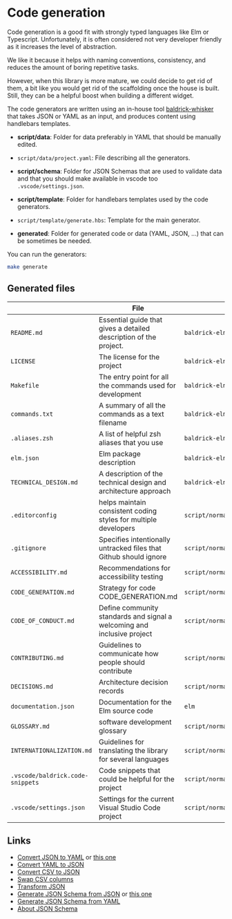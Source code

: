 # Code generation

Code generation is a good fit with strongly typed languages like Elm or
Typescript.
Unfortunately, it is often considered not very developer friendly as it
increases the
level of abstraction.

We like it because it helps with naming conventions, consistency, and reduces
the amount of
boring repetitive tasks.

However, when this library is more mature, we could decide to get rid of
them, a bit like you would get rid of the scaffolding once the house is
built.
Still, they can be a helpful boost when building a different widget.

The code generators are written using an in-house tool
[baldrick-whisker](https://github.com/flarebyte/baldrick-whisker) that takes
JSON or YAML as an input, and produces content using handlebars templates.

-   **script/data**: Folder for data preferably in YAML that should be
    manually edited.

-   `script/data/project.yaml`: File describing all the generators.

-   **script/schema**: Folder for JSON Schemas that are used to validate
    data and that you should make available in vscode too
    `.vscode/settings.json`.

-   **script/template**: Folder for handlebars templates used by the code
    generators.

-   `script/template/generate.hbs`: Template for the main generator.

-   **generated**: Folder for generated code or data (YAML, JSON, ...) that
    can be sometimes be needed.

You can run the generators:

```bash
make generate
```

## Generated files

|                                  | File                                                                    |                       | Description          |                                                | Generator |   | Editable |   | Link |   |
| -------------------------------- | ----------------------------------------------------------------------- | --------------------- | -------------------- | ---------------------------------------------- | --------- | - | -------- | - | ---- | - |
| `README.md`                      | Essential guide that gives a detailed description of the project.       | `baldrick-elm`        | :heavy\_check\_mark: |                                                |           |   |          |   |      |   |
| `LICENSE`                        | The license for the project                                             | `baldrick-elm`        |                      |                                                |           |   |          |   |      |   |
| `Makefile`                       | The entry point for all the commands used for development               | `baldrick-elm`        |                      |                                                |           |   |          |   |      |   |
| `commands.txt`                   | A summary of all the commands as a text filename                        | `baldrick-elm`        |                      |                                                |           |   |          |   |      |   |
| `.aliases.zsh`                   | A list of helpful zsh aliases that you use                              | `baldrick-elm`        |                      |                                                |           |   |          |   |      |   |
| `elm.json`                       | Elm package description                                                 | `baldrick-elm`        | :heavy\_check\_mark: |                                                |           |   |          |   |      |   |
| `TECHNICAL_DESIGN.md`            | A description of the technical design and architecture approach         | `baldrick-elm`        | :heavy\_check\_mark: |                                                |           |   |          |   |      |   |
| `.editorconfig`                  | helps maintain consistent coding styles for multiple developers         | `script/normalize.sh` |                      | [See more](https://editorconfig.org/)          |           |   |          |   |      |   |
| `.gitignore`                     | Specifies intentionally untracked files that Github should ignore       | `script/normalize.sh` |                      | [See more](https://git-scm.com/docs/gitignore) |           |   |          |   |      |   |
| `ACCESSIBILITY.md`               | Recommendations for accessibility testing                               | `script/normalize.sh` |                      |                                                |           |   |          |   |      |   |
| `CODE_GENERATION.md`             | Strategy for code CODE\_GENERATION.md                                   | `script/normalize.sh` |                      |                                                |           |   |          |   |      |   |
| `CODE_OF_CONDUCT.md`             | Define community standards and signal a welcoming and inclusive project | `script/normalize.sh` |                      |                                                |           |   |          |   |      |   |
| `CONTRIBUTING.md`                | Guidelines to communicate how people should contribute                  | `script/normalize.sh` |                      |                                                |           |   |          |   |      |   |
| `DECISIONS.md`                   | Architecture decision records                                           | `script/normalize.sh` | :heavy\_check\_mark: |                                                |           |   |          |   |      |   |
| `documentation.json`             | Documentation for the Elm source code                                   | `elm`                 |                      |                                                |           |   |          |   |      |   |
| `GLOSSARY.md`                    | software development glossary                                           | `script/normalize.sh` |                      |                                                |           |   |          |   |      |   |
| `INTERNATIONALIZATION.md`        | Guidelines for translating the library for several languages            | `script/normalize.sh` |                      |                                                |           |   |          |   |      |   |
| `.vscode/baldrick.code-snippets` | Code snippets that could be helpful for the project                     | `script/normalize.sh` |                      |                                                |           |   |          |   |      |   |
| `.vscode/settings.json`          | Settings for the current Visual Studio Code project                     | `script/normalize.sh` | :heavy\_check\_mark: |                                                |           |   |          |   |      |   |

## Links

-   [Convert JSON to YAML](https://jsonformatter.org/json-to-yaml) or [this
    one](https://json2yaml.com/)
-   [Convert YAML to JSON](https://jsonformatter.org/yaml-to-json)
-   [Convert CSV to JSON](https://www.convertcsv.com/csv-to-json.htm)
-   [Swap CSV columns](https://onlinecsvtools.com/swap-csv-columns)
-   [Transform JSON](https://jsoneditoronline.org/)
-   [Generate JSON Schema from
    JSON](https://codebeautify.org/json-to-json-schema-generator) or [this
    one](https://www.liquid-technologies.com/online-json-to-schema-converter)
-   [Generate JSON Schema from
    YAML](https://codebeautify.org/yaml-to-json-schema-generator)
-   [About JSON
    Schema](https://json-schema.org/understanding-json-schema/index.html#)
